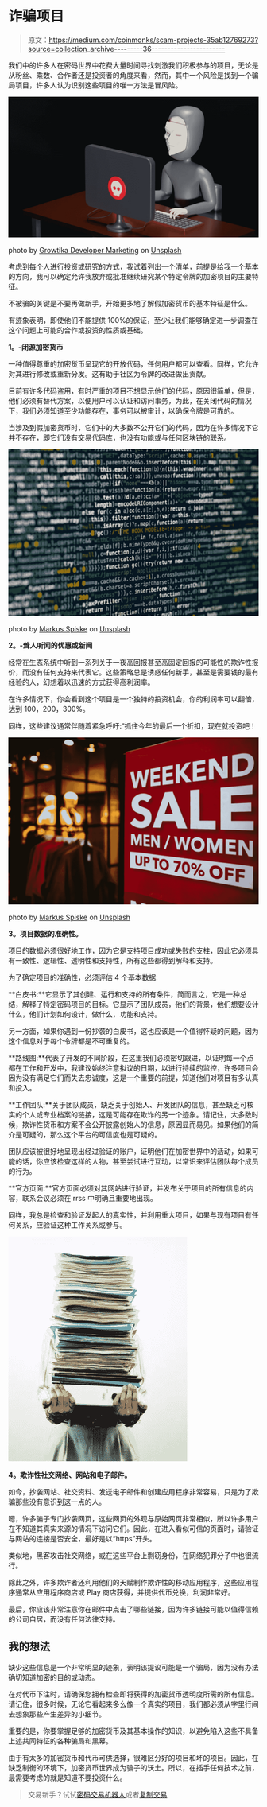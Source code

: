 # 诈骗项目

> 原文：<https://medium.com/coinmonks/scam-projects-35ab12769273?source=collection_archive---------36----------------------->

我们中的许多人在密码世界中花费大量时间寻找刺激我们积极参与的项目，无论是从粉丝、乘数、合作者还是投资者的角度来看，然而，其中一个风险是找到一个骗局项目，许多人认为识别这些项目的唯一方法是冒风险。

![](img/557e58718ca7da1f0272a1f051d9e396.png)

photo by [Growtika Developer Marketing](https://unsplash.com/es/@growtika_developer_marketing_agency?utm_source=unsplash&utm_medium=referral&utm_content=creditCopyText) on [Unsplash](https://unsplash.com/es/s/fotos/fraude?utm_source=unsplash&utm_medium=referral&utm_content=creditCopyText)

考虑到每个人进行投资或研究的方式，我试着列出一个清单，前提是给我一个基本的方向，我可以确定允许我放弃或批准继续研究某个特定令牌的加密项目的主要特征。

不被骗的关键是不要再做新手，开始更多地了解假加密货币的基本特征是什么。

有迹象表明，即使他们不能提供 100%的保证，至少让我们能够确定进一步调查在这个问题上可能的合作或投资的性质或基础。

**1。-闭源加密货币**

一种值得尊重的加密货币呈现它的开放代码，任何用户都可以查看。同样，它允许对其进行修改或重新分发。这有助于社区为令牌的改进做出贡献。

目前有许多代码盗用，有时严重的项目不想显示他们的代码，原因很简单，但是，他们必须有替代方案，以便用户可以认证和访问事务，为此，在关闭代码的情况下，我们必须知道至少功能存在，事务可以被审计，以确保令牌是可靠的。

当涉及到假加密货币时，它们中的大多数不公开它们的代码，因为在许多情况下它并不存在，即它们没有交易代码库，也没有功能或与任何区块链的联系。

![](img/bed0f57f302785e1c068a9e946cbd557.png)

photo by [Markus Spiske](https://unsplash.com/@markusspiske?utm_source=unsplash&utm_medium=referral&utm_content=creditCopyText) on [Unsplash](https://unsplash.com/es/s/fotos/codigos?utm_source=unsplash&utm_medium=referral&utm_content=creditCopyText)

**2。-耸人听闻的优惠或新闻**

经常在生态系统中听到一系列关于一夜高回报甚至高固定回报的可能性的欺诈性报价，而没有任何支持来代表它。这些策略总是诱惑任何新手，甚至是需要钱的最有经验的人，幻想着以迅速的方式获得高利润率。

在许多情况下，你会看到这个项目是一个独特的投资机会，你的利润率可以翻倍，达到 100，200，300%。

同样，这些建议通常伴随着紧急呼吁:“抓住今年的最后一个折扣，现在就投资吧！

![](img/16352cd913985cb512b25e77141dbed7.png)

photo by [Markus Spiske](https://unsplash.com/@markusspiske?utm_source=unsplash&utm_medium=referral&utm_content=creditCopyText) on [Unsplash](https://unsplash.com/es/s/fotos/proyectos-ventas?utm_source=unsplash&utm_medium=referral&utm_content=creditCopyText)

**3。项目数据的准确性。**

项目的数据必须很好地工作，因为它是支持项目成功或失败的支柱，因此它必须具有一致性、逻辑性、透明性和支持性，所有这些都得到解释和支持。

为了确定项目的准确性，必须评估 4 个基本数据:

**白皮书:**它显示了其创建、运行和支持的所有条件，简而言之，它是一种总结，解释了特定密码项目的目标。它显示了团队成员，他们的背景，他们想要设计什么，他们计划如何设计，做什么，功能和支持。

另一方面，如果你遇到一份抄袭的白皮书，这也应该是一个值得怀疑的问题，因为这个信息对于每个令牌都是不可重复的。

**路线图:**代表了开发的不同阶段，在这里我们必须密切跟进，以证明每一个点都在工作和开发中，我建议始终注意拟议的日期，以进行持续的监控，许多项目会因为没有满足它们而失去忠诚度，这是一个重要的前提，知道他们对项目有多认真和投入。

**工作团队:**关于团队成员，缺乏关于创始人、开发团队的信息，甚至缺乏可核实的个人或专业档案的链接，这是可能存在欺诈的另一个迹象。请记住，大多数时候，欺诈性货币和方案不会公开披露创始人的信息，原因显而易见。如果他们的简介是可疑的，那么这个平台的可信度也是可疑的。

团队应该被很好地呈现出经过验证的账户，证明他们在加密世界中的活动，如果可能的话，你应该检查这样的人物，甚至尝试进行互动，以常识来评估团队每个成员的行为。

**官方页面:**官方页面必须对其网站进行验证，并发布关于项目的所有信息的内容，联系会议必须在 rrss 中明确且重要地出现。

同样，我总是检查和验证发起人的真实性，并利用重大项目，如果与现有项目有任何关系，应验证这种工作关系或参与。

![](img/fa4a8adc4a8ec7714119a83d035d3974.png)

**4。欺诈性社交网络、网站和电子邮件。**

如今，抄袭网站、社交资料、发送电子邮件和创建应用程序非常容易，只是为了欺骗那些没有意识到这一点的人。

嗯，许多骗子专门抄袭网页，这些网页的外观与原始网页非常相似，所以许多用户在不知道其真实来源的情况下访问它们。因此，在进入看似可信的页面时，请验证与网站的连接是否安全，最好是以“https”开头。

类似地，黑客攻击社交网络，或在这些平台上剽窃身份，在网络犯罪分子中也很流行。

除此之外，许多欺诈者还利用他们的天赋制作欺诈性的移动应用程序，这些应用程序通常从应用程序商店或 Play 商店获得，并提供代币兑换，利润非常好。

最后，你应该非常注意你在邮件中点击了哪些链接，因为许多链接可能以值得信赖的公司自居，而没有任何法律支持。

## **我的想法**

缺少这些信息是一个非常明显的迹象，表明该提议可能是一个骗局，因为没有办法确切知道加密的目的或动态。

在对代币下注时，请确保您拥有检查即将获得的加密货币透明度所需的所有信息。请记住，很多时候，无论它看起来多么像一个真实的项目，我们都必须从字里行间去想象那些产生差异的小细节。

重要的是，你要掌握足够的加密货币及其基本操作的知识，以避免陷入这些不具备上述共同特征的各种骗局和黑幕。

由于有太多的加密货币和代币可供选择，很难区分好的项目和坏的项目。因此，在缺乏制衡的环境下，加密货币世界成为骗子的沃土。所以，在插手任何技术之前，最需要考虑的就是知道不要投资什么。

> 交易新手？试试[密码交易机器人](/coinmonks/crypto-trading-bot-c2ffce8acb2a)或者[复制交易](/coinmonks/top-10-crypto-copy-trading-platforms-for-beginners-d0c37c7d698c)